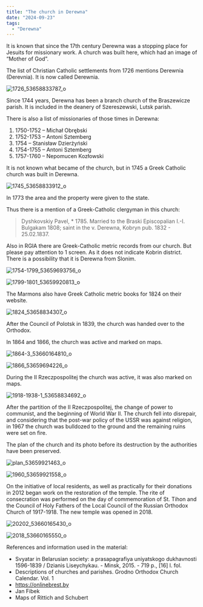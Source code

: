 ```yaml
---
title: "The church in Derewna"
date: "2024-09-23"
tags:
  - "Derewna"
---
```


It is known that since the 17th century Derewna was a stopping place for Jesuits for missionary work. A church was built here, which had an image of “Mother of God”.

The list of Christian Catholic settlements from 1726 mentions Derewnia (Derevnia). It is now called Derewnia.

![1726_53658833787_o](https://github.com/escfrpls/drochiczynpoleski/assets/125834172/d77e0bbf-ef4a-411c-8871-17c01fcdd432)

Since 1744 years, Derewna has been a branch church of the Braszewicze parish. It is included in the deanery of Szereszewski, Lutsk parish.

There is also a list of missionaries of those times in Derewna:

1. 1750-1752 – Michał Obrębski
2. 1752-1753 – Antoni Sztemberg
3. 1754 – Stanisław Dzierżyński
4. 1754-1755 – Antoni Sztemberg
5. 1757-1760 – Nepomucen Kozłowski

It is not known what became of the church, but in 1745 a Greek Catholic church was built in Derewna.

![1745_53658833912_o](https://github.com/escfrpls/drochiczynpoleski/assets/125834172/3e12b80c-4d0d-48f9-bb4f-0baee1577ad1)

In 1773 the area and the property were given to the state.

Thus there is a mention of a Greek-Catholic clergyman in this church:

> Dyshkovskiy Pavel, * 1785. Married to the Braski Episcopalian I.-I. Bulgakam 1808; saint in the v. Derewna, Kobryn pub. 1832 - 25.02.1837.

Also in RGIA there are Greek-Catholic metric records from our church. But please pay attention to 1 screen. As it does not indicate Kobrin district. There is a possibility that it is Derewna from Slonim.

![1754-1799_53659693756_o](https://github.com/escfrpls/drochiczynpoleski/assets/125834172/a84ada97-d08e-4daa-a913-bfab4c3c5e98)

![1799-1801_53659920813_o](https://github.com/escfrpls/drochiczynpoleski/assets/125834172/628f78ea-7afa-48a6-912c-f8c44f65a624)

The Marmons also have Greek Catholic metric books for 1824 on their website.

![1824_53658834307_o](https://github.com/escfrpls/drochiczynpoleski/assets/125834172/329df23a-54db-43b4-9ce4-bf3ae0c79d6a)

After the Council of Polotsk in 1839, the church was handed over to the Orthodox.

In 1864 and 1866, the church was active and marked on maps.

![1864-3_53660164810_o](https://github.com/escfrpls/drochiczynpoleski/assets/125834172/0700dbb6-9e78-4f15-bb7b-12b7216c17ca)

![1866_53659694226_o](https://github.com/escfrpls/drochiczynpoleski/assets/125834172/66ac7ea7-f8e2-4133-b116-56e3e90b974e)

During the II Rzeczpospolitej the church was active, it was also marked on maps.

![1918-1938-1_53658834692_o](https://github.com/escfrpls/drochiczynpoleski/assets/125834172/a6a45956-98bd-4276-8b78-91cde7f9e302)

After the partition of the II Rzeczpospolitej, the change of power to communist, and the beginning of World War II. The church fell into disrepair, and considering that the post-war policy of the USSR was against religion, in 1967 the church was bulldozed to the ground and the remaining ruins were set on fire.

The plan of the church and its photo before its destruction by the authorities have been preserved.

![plan_53659921463_o](https://github.com/escfrpls/drochiczynpoleski/assets/125834172/52c5351e-7d38-480d-88e5-eff8477fde4b)

![1960_53659921558_o](https://github.com/escfrpls/drochiczynpoleski/assets/125834172/613c2d66-722f-416c-baf5-6772115904a2)

On the initiative of local residents, as well as practically for their donations in 2012 began work on the restoration of the temple. The rite of consecration was performed on the day of commemoration of St. Tihon and the Council of Holy Fathers of the Local Council of the Russian Orthodox Church of 1917-1918. The new temple was opened in 2018.

![20202_53660165430_o](https://github.com/escfrpls/drochiczynpoleski/assets/125834172/6f2caad7-c85b-43a0-aefc-cb33d3874070)

![2018_53660165550_o](https://github.com/escfrpls/drochiczynpoleski/assets/125834172/49e48f3e-9cce-4b65-9952-344d38469a95)

References and information used in the material:

- Svyatar in Belarusian society: a prasapagrafiya uniyatskogo dukhavnosti 1596-1839 / Dzianis Liseychykau. - Minsk, 2015. - 719 p., \[16\] l. fol.
- Descriptions of churches and parishes. Grodno Orthodox Church Calendar. Vol. 1
- https://onlinebrest.by
- Jan Fibek
- Maps of Rittich and Schubert
